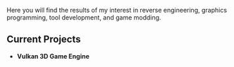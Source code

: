 Here you will find the results of my interest in reverse engineering, graphics programming, tool development, and game modding.

## Current Projects
- **Vulkan 3D Game Engine** 
